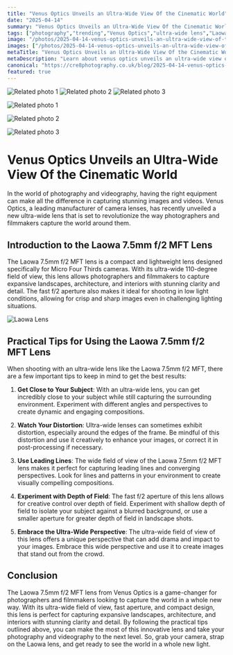 ```yaml
---
title: "Venus Optics Unveils an Ultra-Wide View Of the Cinematic World"
date: "2025-04-14"
summary: "Venus Optics Unveils an Ultra-Wide View Of the Cinematic World - A trending topic in photography."
tags: ["photography","trending","Venus Optics","ultra-wide lens","Laowa 7.5mm f/2 MFT Lens","videography","leading lines","depth of field","perspective","aperture","distortion"]
image: "/photos/2025-04-14-venus-optics-unveils-an-ultra-wide-view-of-the-cinematic-world-1.jpg"
images: ["/photos/2025-04-14-venus-optics-unveils-an-ultra-wide-view-of-the-cinematic-world-1.jpg","/photos/2025-04-14-venus-optics-unveils-an-ultra-wide-view-of-the-cinematic-world-2.jpg","/photos/2025-04-14-venus-optics-unveils-an-ultra-wide-view-of-the-cinematic-world-3.jpg"]
metaTitle: "Venus Optics Unveils an Ultra-Wide View Of the Cinematic World | cre8 Photography"
metaDescription: "Learn about venus optics unveils an ultra-wide view of the cinematic world in photography with practical tips and insights."
canonical: "https://cre8photography.co.uk/blog/2025-04-14-venus-optics-unveils-an-ultra-wide-view-of-the-cinematic-world"
featured: true
---
```


<!-- Gallery as HTML -->

<div class="grid grid-cols-1 sm:grid-cols-2 md:grid-cols-3 gap-4">
  <img src="/photos/2025-04-14-venus-optics-unveils-an-ultra-wide-view-of-the-cinematic-world-1.jpg" alt="Related photo 1" class="w-full rounded-lg" />
<img src="/photos/2025-04-14-venus-optics-unveils-an-ultra-wide-view-of-the-cinematic-world-2.jpg" alt="Related photo 2" class="w-full rounded-lg" />
<img src="/photos/2025-04-14-venus-optics-unveils-an-ultra-wide-view-of-the-cinematic-world-3.jpg" alt="Related photo 3" class="w-full rounded-lg" />
</div>


<!-- Gallery as Markdown -->
![Related photo 1](/photos/2025-04-14-venus-optics-unveils-an-ultra-wide-view-of-the-cinematic-world-1.jpg)


![Related photo 2](/photos/2025-04-14-venus-optics-unveils-an-ultra-wide-view-of-the-cinematic-world-2.jpg)


![Related photo 3](/photos/2025-04-14-venus-optics-unveils-an-ultra-wide-view-of-the-cinematic-world-3.jpg)



# Venus Optics Unveils an Ultra-Wide View Of the Cinematic World

In the world of photography and videography, having the right equipment can make all the difference in capturing stunning images and videos. Venus Optics, a leading manufacturer of camera lenses, has recently unveiled a new ultra-wide lens that is set to revolutionize the way photographers and filmmakers capture the world around them. 

## Introduction to the Laowa 7.5mm f/2 MFT Lens

The Laowa 7.5mm f/2 MFT lens is a compact and lightweight lens designed specifically for Micro Four Thirds cameras. With its ultra-wide 110-degree field of view, this lens allows photographers and filmmakers to capture expansive landscapes, architecture, and interiors with stunning clarity and detail. The fast f/2 aperture also makes it ideal for shooting in low light conditions, allowing for crisp and sharp images even in challenging lighting situations.

![Laowa Lens](/path/to/image)

## Practical Tips for Using the Laowa 7.5mm f/2 MFT Lens

When shooting with an ultra-wide lens like the Laowa 7.5mm f/2 MFT, there are a few important tips to keep in mind to get the best results:

1. **Get Close to Your Subject**: With an ultra-wide lens, you can get incredibly close to your subject while still capturing the surrounding environment. Experiment with different angles and perspectives to create dynamic and engaging compositions.

2. **Watch Your Distortion**: Ultra-wide lenses can sometimes exhibit distortion, especially around the edges of the frame. Be mindful of this distortion and use it creatively to enhance your images, or correct it in post-processing if necessary.

3. **Use Leading Lines**: The wide field of view of the Laowa 7.5mm f/2 MFT lens makes it perfect for capturing leading lines and converging perspectives. Look for lines and patterns in your environment to create visually compelling compositions.

4. **Experiment with Depth of Field**: The fast f/2 aperture of this lens allows for creative control over depth of field. Experiment with shallow depth of field to isolate your subject against a blurred background, or use a smaller aperture for greater depth of field in landscape shots.

5. **Embrace the Ultra-Wide Perspective**: The ultra-wide field of view of this lens offers a unique perspective that can add drama and impact to your images. Embrace this wide perspective and use it to create images that stand out from the crowd.

## Conclusion

The Laowa 7.5mm f/2 MFT lens from Venus Optics is a game-changer for photographers and filmmakers looking to capture the world in a whole new way. With its ultra-wide field of view, fast aperture, and compact design, this lens is perfect for capturing expansive landscapes, architecture, and interiors with stunning clarity and detail. By following the practical tips outlined above, you can make the most of this innovative lens and take your photography and videography to the next level. So, grab your camera, strap on the Laowa lens, and get ready to see the world in a whole new light.

